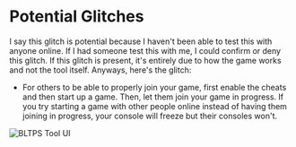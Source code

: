 # Potential Glitches
I say this glitch is potential because I haven't been able to test this with anyone online. If I had someone test this with me, I could confirm or deny this glitch. If this glitch is present, it's entirely due to how the game works and not the tool itself. Anyways, here's the glitch:
* For others to be able to properly join your game, first enable the cheats and then start up a game. Then, let them join your game in progress. If you try starting a game with other people online instead of having them joining in progress, your console will freeze but their consoles won't.

![BLTPS Tool UI](https://github.com/user-attachments/assets/8d5f7823-0fb3-4098-b3e5-904fd2d1fcf6)
